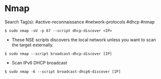 # Nmap

Search Tag(s): #active-reconnaissance #network-protocols #dhcp #nmap

`$ sudo nmap -sU -p 67 --script dhcp-discover <IP>`

- These NSE scripts discovers the local network unless you want to scan the target externally.

`$ sudo nmap --script broadcast-dhcp-discover [IP]`

- Scan IPv6 DHCP broadcast

`$ sudo nmap -6 --script broadcast-dhcp6-discover [IP]`
